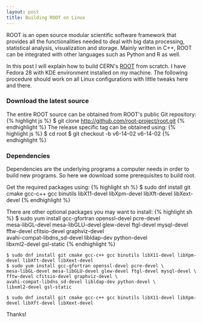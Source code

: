 ```yaml
---
layout: post
title: Building ROOT on Linux
---
```


ROOT is an open source modular scientific software framework that provides all the functionalities needed to deal with big data processing, statistical analysis, visualization and storage. Mainly written in C++, ROOT can be integrated with other languages such as Python and R as well.

In this post I will explain how to build CERN's [ROOT](https://root.cern.ch/) from scratch. I have Fedora 28 with KDE environment installed on my machine. The following procedure should work on all Linux configurations with little tweaks here and there.


### Download the latest source
The entire ROOT source can be obtained from ROOT's public Git repository:
{% highlight js %}
$ git clone http://github.com/root-project/root.git
{% endhighlight %}
The release specific tag can be obtained using:
{% highlight js %}
$ cd root
$ git checkout -b v6-14-02 v6-14-02
{% endhighlight %}

### Dependencies
Dependencies are the underlying programs a computer needs in order to build new programs. So here we download some prerequisites to build root.

Get the required packages using:
{% highlight sh %}
$ sudo dnf install git cmake gcc-c++ gcc binutils libX11-devel libXpm-devel libXft-devel libXext-devel
{% endhighlight %}

There are other optional packages you may want to install:
{% highlight sh %}
$ sudo yum install gcc-gfortran openssl-devel pcre-devel \
mesa-libGL-devel mesa-libGLU-devel glew-devel ftgl-devel mysql-devel \
fftw-devel cfitsio-devel graphviz-devel \
avahi-compat-libdns_sd-devel libldap-dev python-devel \
libxml2-devel gsl-static
{% endhighlight %}

~~~~
$ sudo dnf install git cmake gcc-c++ gcc binutils libX11-devel libXpm-devel libXft-devel libXext-devel
$ sudo yum install gcc-gfortran openssl-devel pcre-devel \
mesa-libGL-devel mesa-libGLU-devel glew-devel ftgl-devel mysql-devel \
fftw-devel cfitsio-devel graphviz-devel \
avahi-compat-libdns_sd-devel libldap-dev python-devel \
libxml2-devel gsl-static
~~~~

<pre><code>$ sudo dnf install git cmake gcc-c++ gcc binutils libX11-devel libXpm-devel libXft-devel libXext-devel 
</code></pre>

Thanks!
